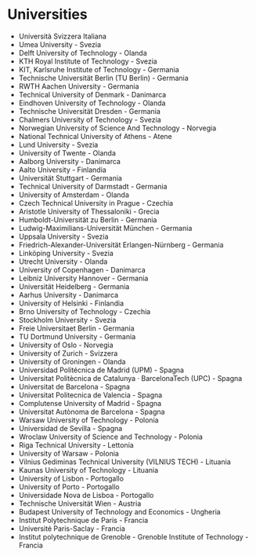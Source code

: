 # Universities
* Università Svizzera Italiana 
* Umea University - Svezia
* Delft University of Technology - Olanda
* KTH Royal Institute of Technology - Svezia
* KIT, Karlsruhe Institute of Technology - Germania
* Technische Universität Berlin (TU Berlin) - Germania
* RWTH Aachen University - Germania
* Technical University of Denmark - Danimarca
* Eindhoven University of Technology - Olanda
* Technische Universität Dresden - Germania
* Chalmers University of Technology - Svezia
* Norwegian University of Science And Technology - Norvegia
* National Technical University of Athens - Atene
* Lund University - Svezia
* University of Twente - Olanda
* Aalborg University - Danimarca
* Aalto University - Finlandia
* Universität Stuttgart - Germania
* Technical University of Darmstadt - Germania
* University of Amsterdam - Olanda
* Czech Technical University in Prague - Czechia
* Aristotle University of Thessaloniki - Grecia
* Humboldt-Universität zu Berlin - Germania
* Ludwig-Maximilians-Universität München - Germania
* Uppsala University - Svezia
* Friedrich-Alexander-Universität Erlangen-Nürnberg - Germania
* Linköping University - Svezia
* Utrecht University - Olanda
* University of Copenhagen - Danimarca
* Leibniz University Hannover - Germania
* Universität Heidelberg - Germania
* Aarhus University - Danimarca
* University of Helsinki - Finlandia
* Brno University of Technology - Czechia
* Stockholm University - Svezia
* Freie Universitaet Berlin - Germania
* TU Dortmund University - Germania
* University of Oslo - Norvegia
* University of Zurich - Svizzera
* University of Groningen - Olanda
* Universidad Politécnica de Madrid (UPM) - Spagna
* Universitat Politècnica de Catalunya · BarcelonaTech (UPC) - Spagna
* Universitat de Barcelona - Spagna
* Universitat Politecnica de Valencia - Spagna
* Complutense University of Madrid - Spagna
* Universitat Autònoma de Barcelona - Spagna
* Warsaw University of Technology - Polonia
* Universidad de Sevilla - Spagna
* Wroclaw University of Science and Technology - Polonia
* Riga Technical University - Lettonia
*  University of Warsaw - Polonia
*  Vilnius Gediminas Technical University (VILNIUS TECH) - Lituania
*  Kaunas University of Technology - Lituania
*  University of Lisbon - Portogallo
*  University of Porto - Portogallo
*  Universidade Nova de Lisboa - Portogallo
*  Technische Universität Wien - Austria
*  Budapest University of Technology and Economics - Ungheria
*  Institut Polytechnique de Paris - Francia
*  Université Paris-Saclay - Francia
*  Institut polytechnique de Grenoble - Grenoble Institute of Technology - Francia
